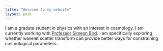 ```yaml
---
title: "Welcome to my website"
layout: post
---
```

I am a gradute student in physics with an interest in cosmology. I am currently working with [Professor Simeon Bird][Simeon-Bird]. I am specifically exploring whether wavelet scatter transform can provide better ways for constraining cosmological parameters. 



[Simeon-Bird]: https://sbird.github.io

